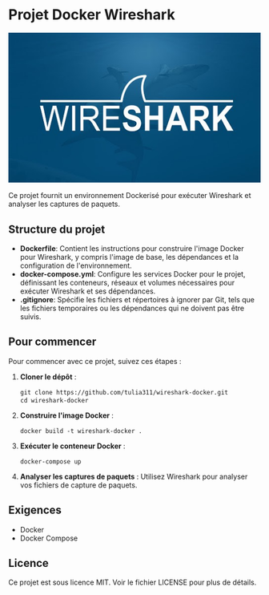# Projet Docker Wireshark

![Wireshark Logo](./wireshark.png)

Ce projet fournit un environnement Dockerisé pour exécuter Wireshark et analyser les captures de paquets.

## Structure du projet

- **Dockerfile**: Contient les instructions pour construire l'image Docker pour Wireshark, y compris l'image de base, les dépendances et la configuration de l'environnement.
- **docker-compose.yml**: Configure les services Docker pour le projet, définissant les conteneurs, réseaux et volumes nécessaires pour exécuter Wireshark et ses dépendances.
- **.gitignore**: Spécifie les fichiers et répertoires à ignorer par Git, tels que les fichiers temporaires ou les dépendances qui ne doivent pas être suivis.

## Pour commencer

Pour commencer avec ce projet, suivez ces étapes :

1. **Cloner le dépôt** :
   ```
   git clone https://github.com/tulia311/wireshark-docker.git
   cd wireshark-docker
   ```

2. **Construire l'image Docker** :
   ```
   docker build -t wireshark-docker .
   ```

3. **Exécuter le conteneur Docker** :
   ```
   docker-compose up
   ```

4. **Analyser les captures de paquets** :
   Utilisez Wireshark pour analyser vos fichiers de capture de paquets.

## Exigences

- Docker
- Docker Compose

## Licence

Ce projet est sous licence MIT. Voir le fichier LICENSE pour plus de détails.